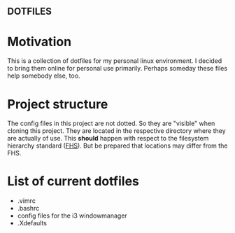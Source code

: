 ## DOTFILES

# Motivation
This is a collection of dotfiles for my personal linux environment. I decided
to bring them online for personal use primarily. Perhaps someday these files
help somebody else, too.

# Project structure
The config files in this project are not dotted. So they are "visible" when
cloning this project. They are located in the respective directory where they
are actually of use. This **should** happen with respect to the filesystem
hierarchy standard ([FHS](https://en.wikipedia.org/wiki/Filesystem_Hierarchy_Standard)).
But be prepared that locations may differ from the FHS.

# List of current dotfiles
- .vimrc
- .bashrc
- config files for the i3 windowmanager
- .Xdefaults

